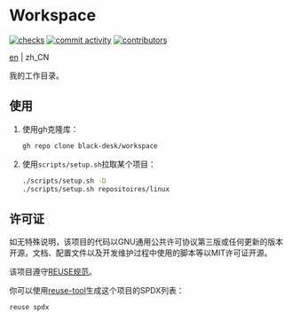 <!--
SPDX-FileCopyrightText: 2025 Chen Linxuan <me@black-desk.cn>

SPDX-License-Identifier: MIT
-->

# Workspace

[![checks][badge-shields-io-checks]][actions]
[![commit activity][badge-shields-io-commit-activity]][commits]
[![contributors][badge-shields-io-contributors]][contributors]

[badge-shields-io-checks]:
  https://img.shields.io/github/check-runs/black-desk/workspace/master

[actions]: https://github.com/black-desk/workspace/actions

[badge-shields-io-commit-activity]:
  https://img.shields.io/github/commit-activity/w/black-desk/workspace/master

[commits]: https://github.com/black-desk/workspace/commits/master

[badge-shields-io-contributors]:
  https://img.shields.io/github/contributors/black-desk/workspace

[contributors]: https://github.com/black-desk/workspace/graphs/contributors

[en](README.md) | zh_CN

我的工作目录。

## 使用

1. 使用gh克隆库：

   ```bash
   gh repo clone black-desk/workspace
   ```

2. 使用`scripts/setup.sh`拉取某个项目：

   ```bash
   ./scripts/setup.sh -D
   ./scripts/setup.sh repositoires/linux
   ```

## 许可证

如无特殊说明，该项目的代码以GNU通用公共许可协议第三版或任何更新的版本开源，文档、配置文件以及开发维护过程中使用的脚本等以MIT许可证开源。

该项目遵守[REUSE规范]。

你可以使用[reuse-tool](https://github.com/fsfe/reuse-tool)生成这个项目的SPDX列表：

```bash
reuse spdx
```

[REUSE规范]: https://reuse.software/spec-3.3/
